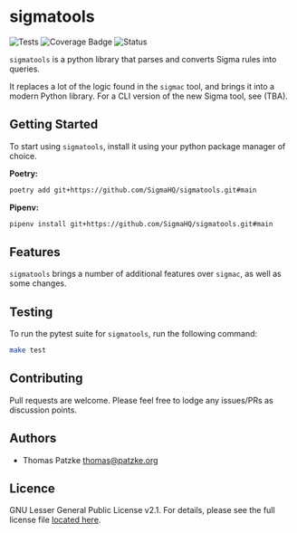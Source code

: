 # sigmatools

![Tests](https://github.com/SigmaHQ/sigmatools/actions/workflows/test.yml/badge.svg)
![Coverage Badge](https://img.shields.io/endpoint?url=https://gist.githubusercontent.com/thomaspatzke/11b31b4f709b6dc54a30d5203e8fe0ee/raw/SigmaHQ-sigmatools-coverage.json)
![Status](https://img.shields.io/badge/Status-pre--release-orange)

`sigmatools` is a python library that parses and converts Sigma rules into queries. 

It replaces a lot of the logic found in the `sigmac` tool, and brings it into a modern Python library. For a CLI version of the new Sigma tool, see (TBA).  

## Getting Started

To start using `sigmatools`, install it using your python package manager of choice.

**Poetry:**

```bash
poetry add git+https://github.com/SigmaHQ/sigmatools.git#main
```

**Pipenv:**

```bash
pipenv install git+https://github.com/SigmaHQ/sigmatools.git#main
```

## Features

`sigmatools` brings a number of additional features over `sigmac`, as well as some changes.

## Testing

To run the pytest suite for `sigmatools`, run the following command:

```bash
make test
```

## Contributing

Pull requests are welcome. Please feel free to lodge any issues/PRs as discussion points.
 
## Authors

- Thomas Patzke <thomas@patzke.org>

## Licence

GNU Lesser General Public License v2.1. For details, please see the full license file [located here](https://github.com/SigmaHQ/sigmatools/blob/main/LICENSE).
